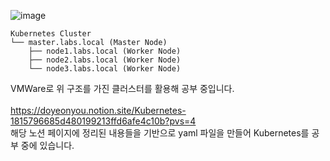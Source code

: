 ![image](https://github.com/user-attachments/assets/3ede4a19-f93d-4752-9b59-113a3d6daedd)


```
Kubernetes Cluster
└── master.labs.local (Master Node)
    ├── node1.labs.local (Worker Node)
    ├── node2.labs.local (Worker Node)
    └── node3.labs.local (Worker Node)
```

VMWare로 위 구조를 가진 클러스터를 활용해 공부 중입니다.
<br/>
<br/>
https://doyeonyou.notion.site/Kubernetes-1815796685d480199213ffd6afe4c10b?pvs=4
<br/>
해당 노션 페이지에 정리된 내용들을 기반으로 yaml 파일을 만들어 Kubernetes를 공부 중에 있습니다.
